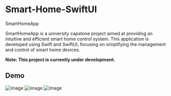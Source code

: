 # Smart-Home-SwiftUI
SmartHomeApp

SmartHomeApp is a university capstone project aimed at providing an intuitive and efficient smart home control system. This application is developed using Swift and SwiftUI, focusing on simplifying the management and control of smart home devices.

**Note: This project is currently under development.**

## Demo
![image](https://github.com/user-attachments/assets/e80ff836-3dbc-4450-a0c9-178a50c7f07c)
![image](https://github.com/user-attachments/assets/b166de8d-9cd9-4be5-b33e-f17f71f74181)
![image](https://github.com/user-attachments/assets/dc7c935a-de50-48af-80df-00110f84aca6)

